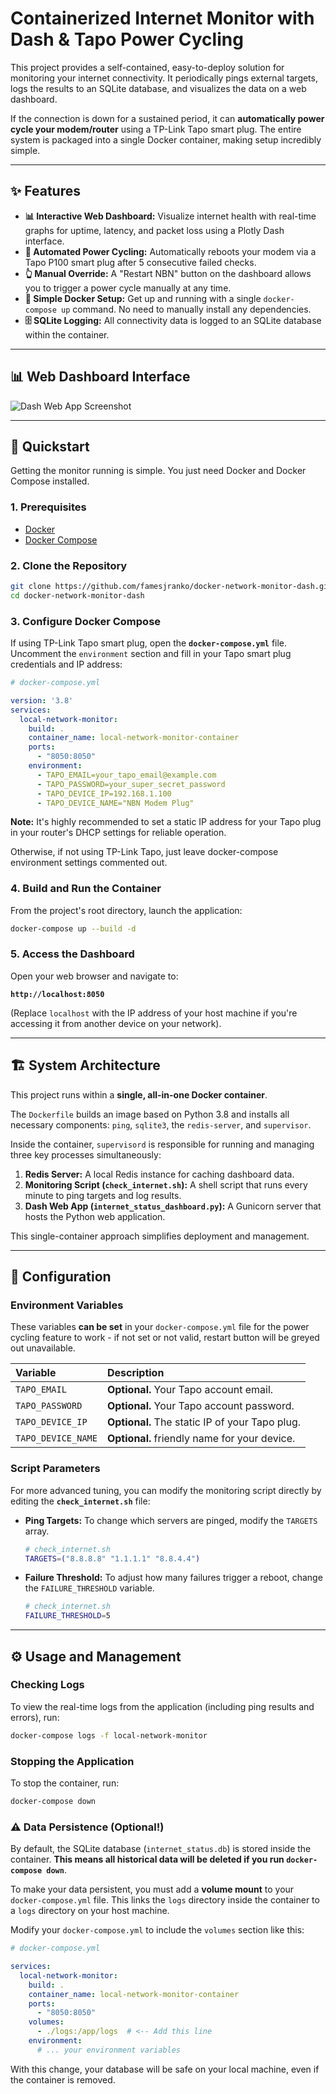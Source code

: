 # Containerized Internet Monitor with Dash & Tapo Power Cycling

[](https://www.python.org/)
[](https://www.docker.com/)
[](https://dash.plotly.com/)

This project provides a self-contained, easy-to-deploy solution for monitoring your internet connectivity. It periodically pings external targets, logs the results to an SQLite database, and visualizes the data on a web dashboard.

If the connection is down for a sustained period, it can **automatically power cycle your modem/router** using a TP-Link Tapo smart plug. The entire system is packaged into a single Docker container, making setup incredibly simple.

-----

## ✨ Features

  * **📊 Interactive Web Dashboard:** Visualize internet health with real-time graphs for uptime, latency, and packet loss using a Plotly Dash interface.
  * **🤖 Automated Power Cycling:** Automatically reboots your modem via a Tapo P100 smart plug after 5 consecutive failed checks.
  * **👆 Manual Override:** A "Restart NBN" button on the dashboard allows you to trigger a power cycle manually at any time.
  * **🚀 Simple Docker Setup:** Get up and running with a single `docker-compose up` command. No need to manually install any dependencies.
  * **🗄️ SQLite Logging:** All connectivity data is logged to an SQLite database within the container.

-----

## 📊 Web Dashboard Interface

![Dash Web App Screenshot](screenshots/dashboard.png)

-----

## 🚀 Quickstart

Getting the monitor running is simple. You just need Docker and Docker Compose installed.

### 1\. Prerequisites

  * [Docker](https://docs.docker.com/get-docker/)
  * [Docker Compose](https://docs.docker.com/compose/install/)

### 2\. Clone the Repository

```bash
git clone https://github.com/famesjranko/docker-network-monitor-dash.git
cd docker-network-monitor-dash
```

### 3\. Configure Docker Compose

If using TP-Link Tapo smart plug, open the **`docker-compose.yml`** file. Uncomment the `environment` section and fill in your Tapo smart plug credentials and IP address:

```yaml
# docker-compose.yml

version: '3.8'
services:
  local-network-monitor:
    build: .
    container_name: local-network-monitor-container
    ports:
      - "8050:8050"
    environment:
      - TAPO_EMAIL=your_tapo_email@example.com
      - TAPO_PASSWORD=your_super_secret_password
      - TAPO_DEVICE_IP=192.168.1.100
      - TAPO_DEVICE_NAME="NBN Modem Plug"
```

**Note:** It's highly recommended to set a static IP address for your Tapo plug in your router's DHCP settings for reliable operation.

Otherwise, if not using TP-Link Tapo, just leave docker-compose environment settings commented out.

### 4\. Build and Run the Container

From the project's root directory, launch the application:

```bash
docker-compose up --build -d
```

### 5\. Access the Dashboard

Open your web browser and navigate to:

**`http://localhost:8050`**

(Replace `localhost` with the IP address of your host machine if you're accessing it from another device on your network).

-----

## 🏗️ System Architecture

This project runs within a **single, all-in-one Docker container**.

The `Dockerfile` builds an image based on Python 3.8 and installs all necessary components: `ping`, `sqlite3`, the `redis-server`, and `supervisor`.

Inside the container, `supervisord` is responsible for running and managing three key processes simultaneously:

1.  **Redis Server:** A local Redis instance for caching dashboard data.
2.  **Monitoring Script (`check_internet.sh`):** A shell script that runs every minute to ping targets and log results.
3.  **Dash Web App (`internet_status_dashboard.py`):** A Gunicorn server that hosts the Python web application.

This single-container approach simplifies deployment and management.

-----

## 🔧 Configuration

### Environment Variables

These variables **can be set** in your `docker-compose.yml` file for the power cycling feature to work - if not set or not valid, restart button will be greyed out unavailable.

| Variable           | Description                                  |
| :----------------- | :------------------------------------------- |
| `TAPO_EMAIL`       | **Optional.** Your Tapo account email.       |
| `TAPO_PASSWORD`    | **Optional.** Your Tapo account password.    |
| `TAPO_DEVICE_IP`   | **Optional.** The static IP of your Tapo plug. |
| `TAPO_DEVICE_NAME` | **Optional.** friendly name for your device.   |

### Script Parameters

For more advanced tuning, you can modify the monitoring script directly by editing the **`check_internet.sh`** file:

  * **Ping Targets:** To change which servers are pinged, modify the `TARGETS` array.

    ```bash
    # check_internet.sh
    TARGETS=("8.8.8.8" "1.1.1.1" "8.8.4.4")
    ```

  * **Failure Threshold:** To adjust how many failures trigger a reboot, change the `FAILURE_THRESHOLD` variable.

    ```bash
    # check_internet.sh
    FAILURE_THRESHOLD=5
    ```

-----

## ⚙️ Usage and Management

### Checking Logs

To view the real-time logs from the application (including ping results and errors), run:

```bash
docker-compose logs -f local-network-monitor
```

### Stopping the Application

To stop the container, run:

```bash
docker-compose down
```

### ⚠️ Data Persistence (Optional\!)

By default, the SQLite database (`internet_status.db`) is stored inside the container. **This means all historical data will be deleted if you run `docker-compose down`**.

To make your data persistent, you must add a **volume mount** to your `docker-compose.yml` file. This links the `logs` directory inside the container to a `logs` directory on your host machine.

Modify your `docker-compose.yml` to include the `volumes` section like this:

```yaml
# docker-compose.yml

services:
  local-network-monitor:
    build: .
    container_name: local-network-monitor-container
    ports:
      - "8050:8050"
    volumes:
      - ./logs:/app/logs  # <-- Add this line
    environment:
      # ... your environment variables
```

With this change, your database will be safe on your local machine, even if the container is removed.
